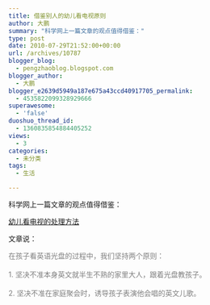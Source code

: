 ```yaml
---
title: 借鉴别人的幼儿看电视原则
author: 大鹏
summary: "科学网上一篇文章的观点值得借鉴："
type: post
date: 2010-07-29T21:52:00+00:00
url: /archives/10787
blogger_blog:
  - pengzhaoblog.blogspot.com
blogger_author:
  - 大鹏
blogger_e2639d5949a187e675a43ccd40917705_permalink:
  - 4535822099328929666
superawesome:
  - 'false'
duoshuo_thread_id:
  - 1360835854884405252
views:
  - 3
categories:
  - 未分类
tags:
  - 生活

---
```

科学网上一篇文章的观点值得借鉴：

[幼儿看电视的处理方法][1]

文章说：

<span style="color:rgb(127,127,127);">在孩子看英语光盘的过程中，我们坚持两个原则：</span><br style="color:rgb(127,127,127);" /><br style="color:rgb(127,127,127);" /><span style="color:rgb(127,127,127);">1. 坚决不准本身英文就半生不熟的家里大人，跟着光盘教孩子。</span><br style="color:rgb(127,127,127);" /><br style="color:rgb(127,127,127);" /><span style="color:rgb(127,127,127);">2. 坚决不准在家庭聚会时，诱导孩子表演他会唱的英文儿歌。</span>

 [1]: http://www.sciencetimes.com.cn/m/user_content.aspx?id=348328

